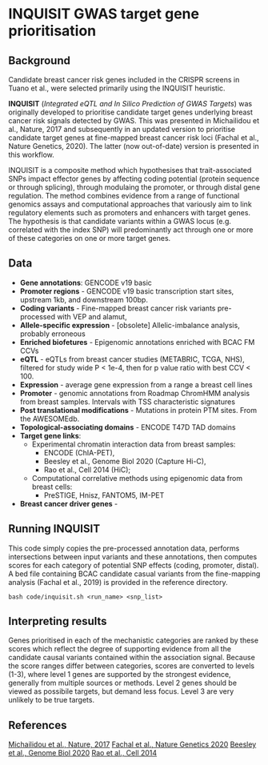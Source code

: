 # INQUISIT GWAS target gene prioritisation

## Background

Candidate breast cancer risk genes included in the CRISPR screens in Tuano et al., were selected primarily using the INQUISIT heuristic.

**INQUISIT** (*Integrated eQTL and In Silico Prediction of GWAS Targets*) was originally developed to prioritise candidate target genes underlying breast cancer risk signals detected by GWAS. This was presented in Michailidou et al., Nature, 2017 and subsequently in an updated version to prioritise candidate target genes at fine-mapped breast cancer risk loci (Fachal et al., Nature Genetics, 2020). The latter (now out-of-date) version is presented in this workflow. 

INQUISIT is a composite method which hypothesises that trait-associated SNPs impact effector genes by affecting coding potential (protein sequence or through splicing), through modulaing the promoter, or through distal gene regulation. The method combines evidence from a range of functional genomics assays and computational approaches that variously aim to link regulatory elements such as promoters and enhancers with target genes. The hypothesis is that candidate variants within a GWAS locus (e.g. correlated with the index SNP) will predominantly act through one or more of these categories on one or more target genes.

## Data

  - **Gene annotations**: GENCODE v19 basic
  - **Promoter regions** - GENCODE v19 basic transcription start sites, upstream 1kb, and downstream 100bp.
  - **Coding variants** - Fine-mapped breast cancer risk variants pre-processed with VEP and alamut, 
  - **Allele-specific expression** - [obsolete] Allelic-imbalance analysis, probably erroneous
  - **Enriched biofetures** - Epigenomic annotations enriched with BCAC FM CCVs
  - **eQTL** - eQTLs from breast cancer studies (METABRIC, TCGA, NHS), filtered for study wide P < 1e-4, then for p value ratio with best CCV < 100.
  - **Expression** - average gene expression from a range a breast cell lines
  - **Promoter** - genomic annotations from Roadmap ChromHMM analysis from breast samples. Intervals with TSS characteristic signatures
  - **Post translational modifications** - Mutations in protein PTM sites. From the AWESOMEdb.
  - **Topological-associating domains** - ENCODE T47D TAD domains
  - **Target gene links**: 
      - Experimental chromatin interaction data from breast samples: 
          - ENCODE (ChIA-PET), 
          - Beesley et al., Genome Biol 2020 (Capture Hi-C), 
          - Rao et al., Cell 2014 (HiC); 
      - Computational correlative methods using epigenomic data from breast cells: 
          - PreSTIGE, Hnisz, FANTOM5, IM-PET
  - **Breast cancer driver genes** - 

## Running INQUISIT

This code simply copies the pre-processed annotation data, performs intersections between input variants and these annotations, then computes scores for each category of potential SNP effects (coding, promoter, distal). A bed file containing BCAC candidate casual variants from the fine-mapping analysis (Fachal et al., 2019) is provided in the reference directory.

```
bash code/inquisit.sh <run_name> <snp_list>
```

## Interpreting results

Genes prioritised in each of the mechanistic categories are ranked by these scores which reflect the degree of supporting evidence from all the candidate causal variants contained within the association signal. Because the score ranges differ between categories, scores are converted to levels (1-3), where level 1 genes are supported by the strongest evidence, generally from multiple sources or methods. Level 2 genes should be viewed as possibile targets, but demand less focus. Level 3 are very unlikely to be true targets.

## References

[Michailidou et al., Nature, 2017](https://www.nature.com/articles/nature24284)
[Fachal et al., Nature Genetics 2020](https://www.nature.com/articles/s41588-019-0537-1)
[Beesley et al., Genome Biol 2020](https://genomebiology.biomedcentral.com/articles/10.1186/s13059-019-1877-y)
[Rao et al., Cell 2014](https://www.cell.com/fulltext/S0092-8674(14)01497-4)
